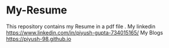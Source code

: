 # My-Resume
This repository contains my Resume in a pdf file .
My linkedin <br>
https://www.linkedin.com/in/piyush-gupta-734015165/
My Blogs<br>
https://piyush-98.github.io
